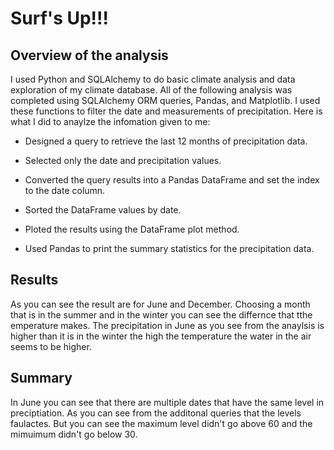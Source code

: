 # Surf's Up!!!

## Overview of the analysis

I used Python and SQLAlchemy to do basic climate analysis and data exploration of my climate database. All of the following analysis was completed using SQLAlchemy ORM queries, Pandas, and Matplotlib. I used these functions to filter the date and measurements of precipitation. Here is what I did to anaylze the infomation given to me:
* Designed a query to retrieve the last 12 months of precipitation data.

* Selected only the date and precipitation values.

* Converted the query results into a Pandas DataFrame and set the index to the date column.

* Sorted the DataFrame values by date.

* Ploted the results using the DataFrame plot method.

* Used Pandas to print the summary statistics for the precipitation data.

## Results

As you can see the result are for June and December. Choosing a month that is in the summer and in the winter you can see the differnce that tthe emperature makes. The precipitation in June as you see from the anaylsis is higher than it is in the winter the high the temperature the water in the air seems to be higher.

## Summary

In June you can see that there are multiple dates that have the same level in preciptiation. As you can see from the additonal queries that the levels faulactes. But you can see the maximum level didn't go above 60 and the mimuimum didn't go below 30.
